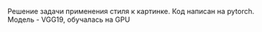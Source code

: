Решение задачи применения стиля к картинке. Код написан на pytorch. Модель - VGG19, обучалась на GPU
